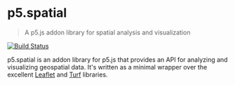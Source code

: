 # p5.spatial
> A p5.js addon library for spatial analysis and visualization

[![Build Status](https://app.travis-ci.com/nickmcintyre/p5.spatial.svg?branch=main)](https://app.travis-ci.com/nickmcintyre/p5.spatial)

p5.spatial is an addon library for p5.js that provides an API for analyzing and visualizing geospatial data. It's written as a minimal wrapper over the excellent [Leaflet](https://leafletjs.com/) and [Turf](https://turfjs.org/) libraries.
